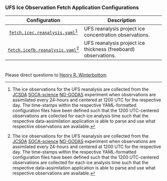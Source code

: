### UFS Ice Observation Fetch Application Configurations

<div align="center">

| Configuration | Description |
| :-------------: | :-------------: |
| [`fetch.icec.reanalysis.yaml`](fetch.icec.reanalysis.yaml)[^1] | <div align="left">UFS reanalysis project ice concentration observations. </div>|
| [`fetch.icefb.reanalysis.yaml`](fetch.icefb.reanalysis.yaml)[^1] | <div align="left">UFS reanalysis project ice thickness (freeboard) observations. </div>|

</div>

[^1]: The ice observations for the UFS reanalysis are collected from the [JCSDA](https://www.jcsda.org/) [SOCA-science](https://github.com/jcsda-internal/soca-science) [NG-GODAS](https://tinyurl.com/SOCA-NGGODAS) experiment when observations are assimilated every 24-hours and centered at 1200 UTC for the respective day. The time-stamps within the respective YAML-formatted configuration files have been defined such that the 1200 UTC-centered observations are collected for each ice analysis time such that the respective data-assimilation application is able to parse and use what respective observations are available.

#

Please direct questions to [Henry
R. Winterbottom](mailto:henry.winterbottom@noaa.gov?subject=[UFS-Applications])